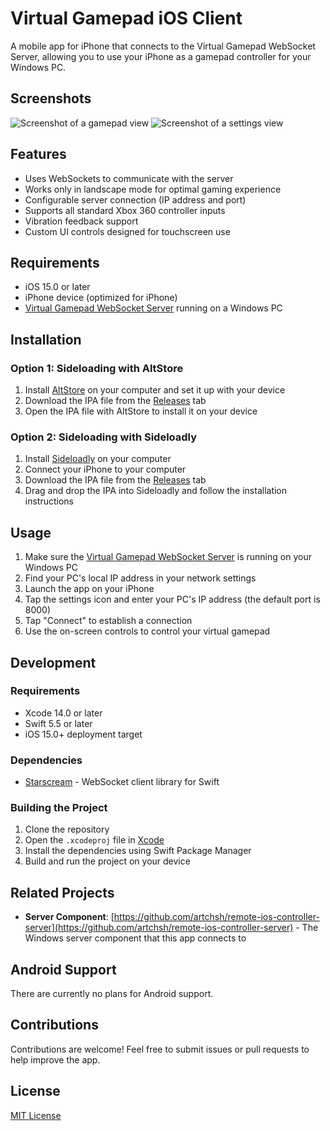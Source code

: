 # Virtual Gamepad iOS Client

A mobile app for iPhone that connects to the Virtual Gamepad WebSocket Server, allowing you to use your iPhone as a gamepad controller for your Windows PC.

## Screenshots
![Screenshot of a gamepad view](https://files.artchsh.kz/uploads/IMG_9707.PNG)
![Screenshot of a settings view](https://files.artchsh.kz/uploads/IMG_9708.PNG)

## Features

- Uses WebSockets to communicate with the server
- Works only in landscape mode for optimal gaming experience
- Configurable server connection (IP address and port)
- Supports all standard Xbox 360 controller inputs
- Vibration feedback support
- Custom UI controls designed for touchscreen use

## Requirements

- iOS 15.0 or later
- iPhone device (optimized for iPhone)
- [Virtual Gamepad WebSocket Server](https://github.com/artchsh/remote-ios-controller-server) running on a Windows PC

## Installation

### Option 1: Sideloading with AltStore

1. Install [AltStore](https://altstore.io/) on your computer and set it up with your device
2. Download the IPA file from the [Releases](../../releases) tab
3. Open the IPA file with AltStore to install it on your device

### Option 2: Sideloading with Sideloadly

1. Install [Sideloadly](https://sideloadly.io/) on your computer
2. Connect your iPhone to your computer
3. Download the IPA file from the [Releases](../../releases) tab
4. Drag and drop the IPA into Sideloadly and follow the installation instructions

## Usage

1. Make sure the [Virtual Gamepad WebSocket Server](https://github.com/artchsh/remote-ios-controller-server) is running on your Windows PC
2. Find your PC's local IP address in your network settings
3. Launch the app on your iPhone
4. Tap the settings icon and enter your PC's IP address (the default port is 8000)
5. Tap "Connect" to establish a connection
6. Use the on-screen controls to control your virtual gamepad

## Development

### Requirements

- Xcode 14.0 or later
- Swift 5.5 or later
- iOS 15.0+ deployment target

### Dependencies

- [Starscream](https://github.com/daltoniam/Starscream) - WebSocket client library for Swift

### Building the Project

1. Clone the repository
2. Open the `.xcodeproj` file in [Xcode](https://developer.apple.com/xcode/)
3. Install the dependencies using Swift Package Manager
4. Build and run the project on your device

## Related Projects

- **Server Component**: [https://github.com/artchsh/remote-ios-controller-server](https://github.com/artchsh/remote-ios-controller-server) - The Windows server component that this app connects to

## Android Support

There are currently no plans for Android support.

## Contributions

Contributions are welcome! Feel free to submit issues or pull requests to help improve the app.

## License

[MIT License](LICENSE)
